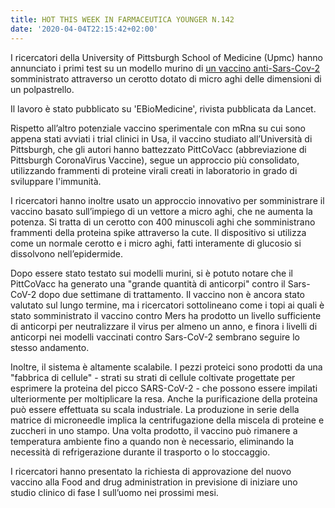 ```yaml
---
title: HOT THIS WEEK IN FARMACEUTICA YOUNGER N.142
date: '2020-04-04T22:15:42+02:00'
---
```

I ricercatori della University of Pittsburgh School of Medicine (Upmc) hanno annunciato i primi test su un modello murino di [un vaccino anti-Sars-Cov-2 ](https://www.thelancet.com/pdfs/journals/ebiom/PIIS2352-3964(20)30118-3.pdf)somministrato attraverso un cerotto dotato di micro aghi delle dimensioni di un polpastrello.

Il lavoro è stato pubblicato su 'EBioMedicine', rivista pubblicata da Lancet. 

Rispetto all’altro potenziale vaccino sperimentale con mRna su cui sono appena stati avviati i trial clinici in Usa, il vaccino studiato all’Università di Pittsburgh, che gli autori hanno battezzato PittCoVacc (abbreviazione di Pittsburgh CoronaVirus Vaccine), segue un approccio più consolidato, utilizzando frammenti di proteine virali creati in laboratorio in grado di sviluppare l'immunità. 

I ricercatori hanno inoltre usato un approccio innovativo per somministrare il vaccino basato sull’impiego di un vettore a micro aghi, che ne aumenta la potenza. Si tratta di un cerotto con 400 minuscoli aghi che somministrano frammenti della proteina spike attraverso la cute. Il dispositivo si utilizza come un normale cerotto e i micro aghi, fatti interamente di glucosio si dissolvono nell’epidermide. 

Dopo essere stato testato sui modelli murini, si è potuto notare che il PittCoVacc ha generato una "grande quantità di anticorpi" contro il Sars-CoV-2 dopo due settimane di trattamento. Il vaccino non è ancora stato valutato sul lungo termine, ma i ricercatori sottolineano come i topi ai quali è stato somministrato il vaccino contro Mers ha prodotto un livello sufficiente di anticorpi per neutralizzare il virus per almeno un anno, e finora i livelli di anticorpi nei modelli vaccinati contro Sars-CoV-2 sembrano seguire lo stesso andamento. 

Inoltre, il sistema è altamente scalabile. I pezzi proteici sono prodotti da una "fabbrica di cellule" - strati su strati di cellule coltivate progettate per esprimere la proteina del picco SARS-CoV-2 - che possono essere impilati ulteriormente per moltiplicare la resa. Anche la purificazione della proteina può essere effettuata su scala industriale. La produzione in serie della matrice di microneedle implica la centrifugazione della miscela di proteine ​​e zuccheri in uno stampo. Una volta prodotto, il vaccino può rimanere a temperatura ambiente fino a quando non è necessario, eliminando la necessità di refrigerazione durante il trasporto o lo stoccaggio.

I ricercatori hanno presentato la richiesta di approvazione del nuovo vaccino alla Food and drug administration in previsione di iniziare uno studio clinico di fase I sull’uomo nei prossimi mesi.
